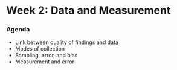# Week 2: Data and Measurement


### Agenda

- Link between quality of findings and data
- Modes of collection
- Sampling, error, and bias
- Measurement and error
